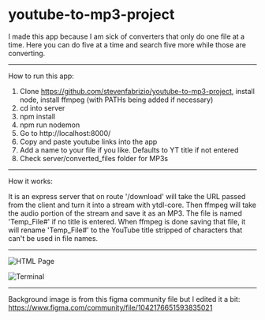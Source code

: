 # youtube-to-mp3-project

I made this app because I am sick of converters that only do one file at a time. Here you can do five at a time and search five more while those are converting.


---


How to run this app:

1. Clone https://github.com/stevenfabrizio/youtube-to-mp3-project, install node, install ffmpeg (with PATHs being added if necessary)
2. cd into server
3. npm install
4. npm run nodemon
5. Go to http://localhost:8000/
6. Copy and paste youtube links into the app
7. Add a name to your file if you like. Defaults to YT title if not entered
8. Check server/converted_files folder for MP3s


---


How it works:

It is an express server that on route '/download' will take the URL passed from the client and turn it into a stream with ytdl-core. Then ffmpeg will take the audio portion of the stream and save it as an MP3. The file is named 'Temp_File#' if no title is entered. When ffmpeg is done saving that file, it will rename 'Temp_File#' to the YouTube title stripped of characters that can't be used in file names.


---


![HTML Page](https://cdn.discordapp.com/attachments/840740146176851979/967203450318377080/unknown.png)

![Terminal](https://cdn.discordapp.com/attachments/840740146176851979/967229392868753448/unknown.png)


---


Background image is from this figma community file but I edited it a bit:
https://www.figma.com/community/file/1042176651593835021
